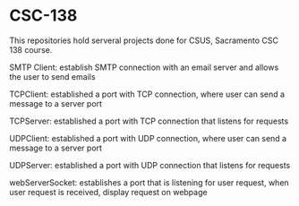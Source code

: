 # CSC-138

This repositories hold serveral projects done for CSUS, Sacramento CSC 138 course.

SMTP Client: establish SMTP connection with an email server and allows the user to send emails

TCPClient: established a port with TCP connection, where user can send a message to a server port

TCPServer: established a port with TCP connection that listens for requests

UDPClient: established a port with UDP connection, where user can send a message to a server port

UDPServer: established a port with UDP connection that listens for requests

webServerSocket: establishes a port that is listening for user request, when user request is received, display request on webpage
